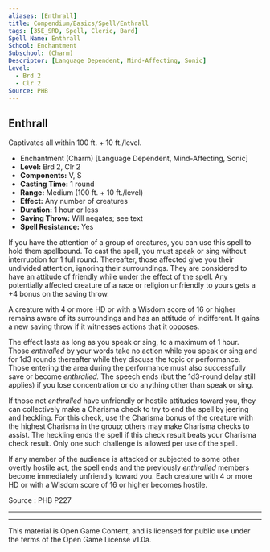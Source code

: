 ```yaml
---
aliases: [Enthrall]
title: Compendium/Basics/Spell/Enthrall
tags: [35E_SRD, Spell, Cleric, Bard]
Spell Name: Enthrall
School: Enchantment
Subschool: (Charm)
Descriptor: [Language Dependent, Mind-Affecting, Sonic]
Level:
  - Brd 2
  - Clr 2
Source: PHB
---
```



## Enthrall

Captivates all within 100 ft. + 10 ft./level.

*   Enchantment (Charm) [Language Dependent, Mind-Affecting, Sonic]
*   **Level:** Brd 2, Clr 2
*   **Components:** V, S
*   **Casting Time:** 1 round
*   **Range:** Medium (100 ft. + 10 ft./level)
*   **Effect:** Any number of creatures
*   **Duration:** 1 hour or less
*   **Saving Throw:** Will negates; see text
*   **Spell Resistance:** Yes

<p>If you have the attention of a group of creatures, you can use this spell to hold them spellbound. To cast the spell, you must speak or sing without interruption for 1 full round. Thereafter, those affected give you their undivided attention, ignoring their surroundings. They are considered to have an attitude of friendly while under the effect of the spell. Any potentially affected creature of a race or religion unfriendly to yours gets a +4 bonus on the saving throw.</p><p>A creature with 4 or more HD or with a Wisdom score of 16 or higher remains aware of its surroundings and has an attitude of indifferent. It gains a new saving throw if it witnesses actions that it opposes.</p><p>The effect lasts as long as you speak or sing, to a maximum of 1 hour. Those <i>enthralled</i> by your words take no action while you speak or sing and for 1d3 rounds thereafter while they discuss the topic or performance. Those entering the area during the performance must also successfully save or become <i>enthralled.</i> The speech ends (but the 1d3-round delay still applies) if you lose concentration or do anything other than speak or sing.</p><p>If those not <i>enthralled</i> have unfriendly or hostile attitudes toward you, they can collectively make a Charisma check to try to end the spell by jeering and heckling. For this check, use the Charisma bonus of the creature with the highest Charisma in the group; others may make Charisma checks to assist. The heckling ends the spell if this check result beats your Charisma check result. Only one such challenge is allowed per use of the spell.</p><p>If any member of the audience is attacked or subjected to some other overtly hostile act, the spell ends and the previously <i>enthralled</i> members become immediately unfriendly toward you. Each creature with 4 or more HD or with a Wisdom score of 16 or higher becomes hostile.</p>

Source : PHB P227

---

---

This material is Open Game Content, and is licensed for public use under
the terms of the Open Game License v1.0a.
